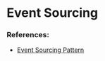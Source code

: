 # Event Sourcing



### References:

* [Event Sourcing Pattern ](https://docs.microsoft.com/en-us/azure/architecture/patterns/event-sourcing)
